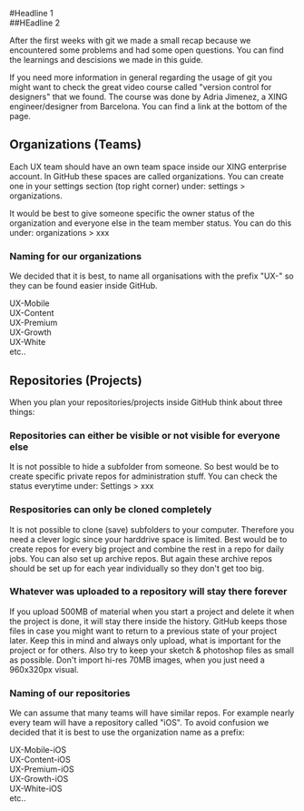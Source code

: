 #Headline 1  
##HEadline 2  

After the first weeks with git we made a small recap because we encountered some problems and had some open questions. You can find the learnings and descisions we made in this guide. 

If you need more information in general regarding the usage of git you might want to check the great video course called "version control for designers" that we found. The course was done by Adria Jimenez, a XING engineer/designer from Barcelona. You can find a link at the bottom of the page.

## Organizations (Teams)

Each UX team should have an own team space inside our XING enterprise account. In GitHub these spaces are called organizations. You can create one in your settings section (top right corner) under: settings > organizations.  

It would be best to give someone specific the owner status of the organization and everyone else in the team member status. You can do this under: organizations > xxx

### Naming for our organizations

We decided that it is best, to name all organisations with the prefix "UX-" so they can be found easier inside GitHub.

UX-Mobile  
UX-Content  
UX-Premium  
UX-Growth  
UX-White  
etc..  

## Repositories (Projects)

When you plan your repositories/projects inside GitHub think about three things: 

### Repositories can either be visible or not visible for everyone else  
It is not possible to hide a subfolder from someone. So best would be to create specific private repos for administration stuff. You can check the status everytime under: Settings > xxx

### Respositories can only be cloned completely  
It is not possible to clone (save) subfolders to your computer. Therefore you need a clever logic since your harddrive space is limited. Best would be to create repos for every big project and combine the rest in a repo for daily jobs. You can also set up archive repos. But again these archive repos should be set up for each year individually so they don't get too big.  

### Whatever was uploaded to a repository will stay there forever  
If you upload 500MB of material when you start a project and delete it when the project is done, it will stay there inside the history. GitHub keeps those files in case you might want to return to a previous state of your project later. Keep this in mind and always only upload, what is important for the project or for others. Also try to keep your sketch & photoshop files as small as possible. Don't import hi-res 70MB images, when you just need a 960x320px visual.  

### Naming of our repositories
We can assume that many teams will have similar repos. For example nearly every team will have a repository called "iOS". To avoid confusion we decided that it is best to use the organization name as a prefix:  

UX-Mobile-iOS  
UX-Content-iOS  
UX-Premium-iOS  
UX-Growth-iOS  
UX-White-iOS  
etc..  





